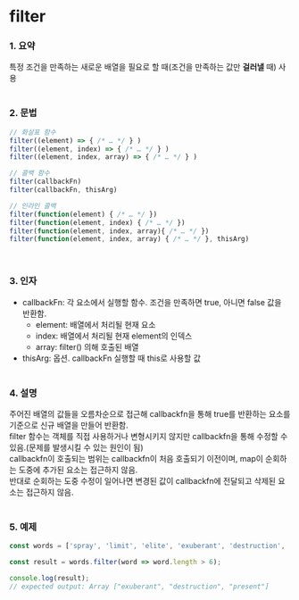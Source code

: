 # filter   
### 1. 요약
특정 조건을 만족하는 새로운 배열을 필요로 할 때(조건을 만족하는 값만 **걸러낼** 때) 사용
<br /><br />

### 2. 문법
```javascript
// 화살표 함수
filter((element) => { /* … */ } )
filter((element, index) => { /* … */ } )
filter((element, index, array) => { /* … */ } )

// 콜백 함수
filter(callbackFn)
filter(callbackFn, thisArg)

// 인라인 콜백
filter(function(element) { /* … */ })
filter(function(element, index) { /* … */ })
filter(function(element, index, array){ /* … */ })
filter(function(element, index, array) { /* … */ }, thisArg)
```
<br />

### 3. 인자
- callbackFn: 각 요소에서 실행할 함수. 조건을 만족하면 true, 아니면 false 값을 반환함.
  - element: 배열에서 처리될 현재 요소
  - index: 배열에서 처리될 현재 element의 인덱스
  - array: filter() 의해 호출된 배열
- thisArg: 옵션. callbackFn 실행할 때 this로 사용할 값
<br /><br />

### 4. 설명
주어진 배열의 값들을 오름차순으로 접근해 callbackfn을 통해 true를 반환하는 요소를 기준으로 신규 배열을 만들어 반환함.  
filter 함수는 객체를 직접 사용하거나 변형시키지 않지만 callbackfn을 통해 수정할 수 있음.(문제를 발생시킬 수 있는 원인이 됨)  
callbackfn이 호출되는 범위는 callbackfn이 처음 호출되기 이전이며, map이 순회하는 도중에 추가된 요소는 접근하지 않음.  
반대로 순회하는 도중 수정이 일어나면 변경된 값이 callbackfn에 전달되고 삭제된 요소는 접근하지 않음.
<br /><br />

### 5. 예제
```javascript
const words = ['spray', 'limit', 'elite', 'exuberant', 'destruction', 'present'];

const result = words.filter(word => word.length > 6);

console.log(result);
// expected output: Array ["exuberant", "destruction", "present"]

```

